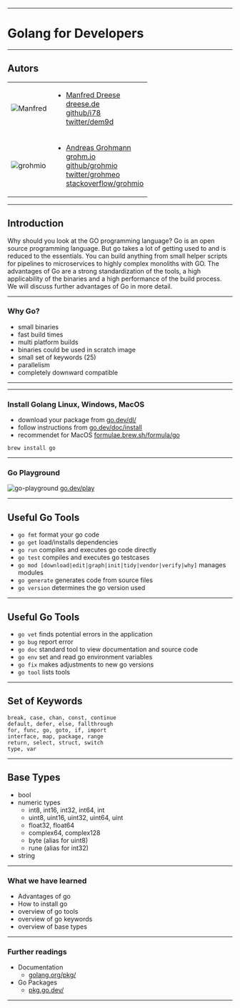 <!-- .slide: data-background="img/INTRODUCTION/00.jpg" data-background-size="100%" data-background-position="50% 50%" -->
----

# Golang for Developers

----
## Autors

|                                                                |                                                                                                                                                                                                                                                                                    |
|----------------------------------------------------------------|:-----------------------------------------------------------------------------------------------------------------------------------------------------------------------------------------------------------------------------------------------------------------------------------|
| ![Manfred](img/cc_manfred.jpg)<!-- .element height="200px" --> | <ul><li>[Manfred Dreese](https://codecentric.de)<br />[dreese.de](https://dreese.de)<br />[github/i78](https://github.com/i78)<br />[twitter/dem9d](https://twitter.com/dem9d)<br /></li></ul>                                                                                     |
| ![grohmio](img/cc_grohmio.png)<!-- .element height="200px" --> | <ul><li>[Andreas Grohmann](https://codecentric.de)<br />[grohm.io](https://grohm.io)<br />[github/grohmio](https://github.com/grohmio)<br />[twitter/grohmeo](https://twitter.com/grohmeo)<br />[stackoverflow/grohmio](https://stackoverflow.com/users/6654539/grohmio)</li></ul> |


---

## Introduction
Why should you look at the GO programming language?
Go is an open source programming language. 
But go takes a lot of getting used to and is reduced to the essentials.
You can build anything from small helper scripts for pipelines to microservices to highly complex monoliths with GO.
The advantages of Go are a strong standardization of the tools,
a high applicability of the binaries and a high performance of the build process.
We will discuss further advantages of Go in more detail.

----

### Why Go?
* small binaries
* fast build times
* multi platform builds
* binaries could be used in scratch image
* small set of keywords (25)
* parallelism
* completely downward compatible

----

<!-- .slide: data-background="img/INTRODUCTION/go_projects.jpg" data-background-size="80%" data-background-position="50% 50%" -->
----


### Install Golang Linux, Windows, MacOS
* download your package from [go.dev/dl/](https://go.dev/dl/)
* follow instructions from [go.dev/doc/install](https://go.dev/doc/install)
* recommendet for MacOS [formulae.brew.sh/formula/go](https://formulae.brew.sh/formula/go)
```shell
brew install go
```

----

### Go Playground
![go-playground](img/INTRODUCTION/playground.png)<!-- .element height="500px" -->
[go.dev/play](https://go.dev/play/)


----
## Useful Go Tools
* `go fmt` format your go code
* `go get` load/installs dependencies
* `go run` compiles and executes go code directly
* `go test` compiles and executes go testcases
* `go mod [download|edit|graph|init|tidy|vendor|verify|why]` manages modules
* `go generate` generates code from source files
* `go version` determines the go version used
----
## Useful Go Tools
* `go vet` finds potential errors in the application
* `go bug` report error
* `go doc` standard tool to view documentation and source code
* `go env` set and read go environment variables
* `go fix` makes adjustments to new go versions
* `go tool` lists tools

----
## Set of Keywords

```
break, case, chan, const, continue
default, defer, else, fallthrough
for, func, go, goto, if, import
interface, map, package, range
return, select, struct, switch
type, var
```

----
## Base Types
* bool
* numeric types
  * int8, int16, int32, int64, int
  * uint8, uint16, uint32, uint64, uint
  * float32, float64
  * complex64, complex128
  * byte (alias for uint8)
  * rune (alias for int32)
* string

----
### What we have learned
* Advantages of go
* How to install go
* overview of go tools
* overview of go keywords
* overview of base types

----
### Further readings
* Documentation
    * [golang.org/pkg/ ](https://golang.org/pkg/)
* Go Packages
    * [pkg.go.dev/](https://pkg.go.dev/)

---
